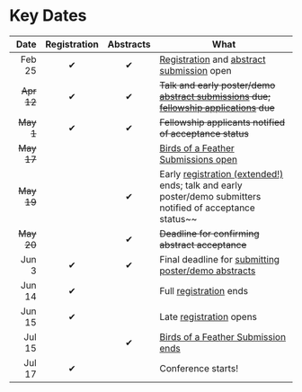 <slot name="/events/gcc2022/header" />

# Key Dates

| Date   | Registration | Abstracts | What |
| -----: | :---: | :---: | --- |
| Feb 25  | ✔ | ✔ | [Registration](/events/gcc2022/register/) and [abstract submission](/events/gcc2022/abstracts/) open |
| ~~Apr  12~~ | ✔ | ✔ | ~~Talk and early poster/demo [abstract submissions](/events/gcc2022/abstracts/) due; [fellowship applications](/events/gcc2022/register#gcc2022-fellowships) due~~ |
| ~~May  1~~  | ✔ | ✔ | ~~Fellowship applicants notified of acceptance status~~ |
| ~~May 17~~ |  | | [Birds of a Feather Submissions open](https://bit.ly/gcc2022-submit-bof) |
| ~~May  19~~ |   | ✔ | Early [registration (extended!)](/events/gcc2022/register/) ends; talk and early poster/demo submitters notified of acceptance status~~ |
| ~~May  20~~ |   | ✔ | ~~Deadline for confirming abstract acceptance~~ |
| Jun  3 | ✔ | ✔ | Final deadline for [submitting poster/demo abstracts](/events/gcc2022/abstracts/) |
| Jun 14 | ✔ |   | Full [registration](/events/gcc2022/register/) ends |
| Jun 15 | ✔ |   | Late [registration](/events/gcc2022/register/) opens |
| Jul 15 |   | ✔ | [Birds of a Feather Submission ends](https://bit.ly/gcc2022-submit-bof) |
| Jul 17 | ✔ |   | Conference starts! |

